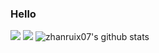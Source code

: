 ### Hello
![](https://github-readme-stats.vercel.app/api/top-langs/?username=zhanruix07&layout=compact&langs_count=6)
[![](https://activity-graph.herokuapp.com/graph?username=zhanruix07&theme=dracula)](https://github.com/ashutosh00710/github-readme-activity-graph)
![zhanruix07's github stats](https://github-readme-stats.vercel.app/api?username=zhanruix07&show_icons=true&theme=vue) 







